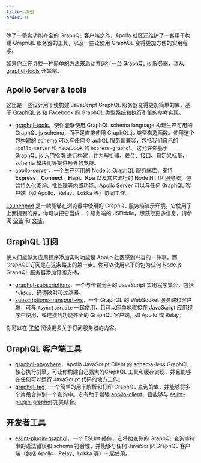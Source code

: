 ```yaml
---
title: 综述
order: 0
---
```


除了一整套功能齐全的 GraphQL 客户端之外，Apollo 社区还维护了一套用于构建 GraphQL 服务器的工具，以及一些让使用 GraphQL 变得更加方便的实用程序。

如果你正在寻找一种简单的方法来启动并运行一台 GraphQL.js 服务器，请从 [graphql-tools](/tools/graphql-tools/) 开始吧。

## Apollo Server & tools

这里是一些设计用于使构建 JavaScript GraphQL 服务器变得更加简单的库，基于 [GraphQL.js](https://github.com/graphql/graphql-js) 和 Facebook 的 GraphQL 类型系统和执行引擎的参考实现。

- [graphql-tools](/tools/graphql-tools)，使你能够使用 GraphQL schema language 构建生产可用的 GraphQL.js schema，而不是直接使用 GraphQL.js 类型构造函数。使用这个包构建的 schema 可以与任何 GraphQL 服务器兼容，包括我们自己的 `apollo-server` 和 Facebook 的 `express-graphql`。这允许你基于 [GraphQL.js 入门指南](http://graphql.cn/graphql-js/) 进行构建，并为解析器、联合、接口、自定义标量、schema 模块化等提供额外的支持。
- [apollo-server](/tools/apollo-server)，一个生产可用的 Node.js GraphQL 服务端库，支持 **Express**、**Connect**、**Hapi**、**Koa** 以及其它流行的 Node HTTP 服务器，包含持久化查询、批处理等内置功能。Apollo Server 可以与任何 GraphQL 客户端（如 Apollo、Relay、Lokka 等）协同工作。

[Launchpad](https://launchpad.graphql.com/new) 是一款能够在浏览器中使用的 GraphQL 服务端演示环境。它使用了上面提到的库，你可以把它当成一个服务端的 JSFiddle。想获取更多信息，请参阅 [公告](https://dev-blog.apollodata.com/introducing-launchpad-the-graphql-server-demo-platform-cc4e7481fcba) 和 [文档](https://github.com/apollographql/launchpad/blob/master/docs.md)。

## GraphQL 订阅

使人们能够为应用程序添加实时功能是 Apollo 社区感到兴奋的一件事，而 GraphQL 订阅是在这条路上的第一步。你可以使用以下的包为任何 Node.js GraphQL 服务器添加订阅支持。

- [graphql-subscriptions](https://github.com/apollostack/graphql-subscriptions)，一个与传输无关的 JavaScript 实用程序集合，包括 `PubSub`、通道映射和过滤器。
- [subscriptions-transport-ws](https://github.com/apollostack/subscriptions-transport-ws)，一个 GraphQL 的 WebSocket 服务端和客户端，可与 `AsyncIterable` 一起使用，且可以简单地直接在 JavaScript 应用程序中使用，或连接到功能齐全的 GraphQL 客户端，如 Apollo 或 Relay。

你可以在 [了解](/tools/graphql-subscriptions/) 阅读更多关于订阅服务器的内容。

## GraphQL 客户端工具

- [graphql-anywhere](https://github.com/apollostack/graphql-anywhere)，Apollo JavaScript Client 的 schema-less GraphQL 核心执行引擎，可让你构建自己强大的GraphQL 工具和缓存实现，并且能够在任何可以运行 JavaScript 代码的地方工作。
- [graphql-tag](https://github.com/apollostack/graphql-tag)，一个简单的用于解析和打印 GraphQL 查询的库，并能够将多个片段合并到一个查询中。它有助于增强 [apollo-client](https://github.com/apollostack/apollo-client)，且能够与 [eslint-plugin-graphql](https://github.com/apollostack/eslint-plugin-graphql) 完美结合。

## 开发者工具

- [eslint-plugin-graphql](https://github.com/apollostack/eslint-plugin-graphql)，一个 ESLint 插件，它将检查你的 GraphQL 查询字符串的语法错误和 schema 符合性，并能够与任何 JavaScript GraphQL 客户端（包括 Apollo、Relay、Lokka 等）一起使用。
